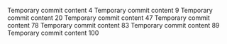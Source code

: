Temporary commit content 4
Temporary commit content 9
Temporary commit content 20
Temporary commit content 47
Temporary commit content 78
Temporary commit content 83
Temporary commit content 89
Temporary commit content 100
